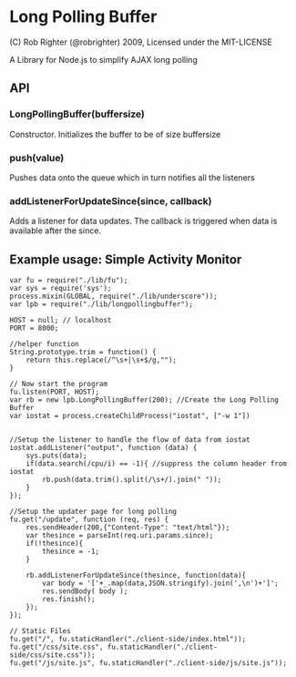 Long Polling Buffer
===================

(C) Rob Righter (@robrighter) 2009, Licensed under the MIT-LICENSE

A Library for Node.js to simplify AJAX long polling

API
---

### LongPollingBuffer(buffersize)

Constructor. Initializes the buffer to be of size buffersize

### push(value)

Pushes data onto the queue which in turn notifies all the listeners

### addListenerForUpdateSince(since, callback)

Adds a listener for data updates. The callback is triggered when data is available after the since.


Example usage: Simple Activity Monitor
--------------------------------------

	var fu = require("./lib/fu");
	var sys = require('sys');
	process.mixin(GLOBAL, require("./lib/underscore"));
	var lpb = require("./lib/longpollingbuffer");
	
	HOST = null; // localhost
	PORT = 8000;
	
	//helper function
	String.prototype.trim = function() {
    	return this.replace(/^\s+|\s+$/g,"");
	}
	
	// Now start the program
	fu.listen(PORT, HOST);
	var rb = new lpb.LongPollingBuffer(200); //Create the Long Polling Buffer
	var iostat = process.createChildProcess("iostat", ["-w 1"])
	
	
	//Setup the listener to handle the flow of data from iostat 
	iostat.addListener("output", function (data) {
    	sys.puts(data);
    	if(data.search(/cpu/i) == -1){ //suppress the column header from iostat
        	rb.push(data.trim().split(/\s+/).join(" "));
    	}
	});
	
	//Setup the updater page for long polling  
	fu.get("/update", function (req, res) {
      	res.sendHeader(200,{"Content-Type": "text/html"});
      	var thesince = parseInt(req.uri.params.since);
      	if(!thesince){
          	thesince = -1;
      	}
      
      	rb.addListenerForUpdateSince(thesince, function(data){
           	var body = '['+_.map(data,JSON.stringify).join(',\n')+']';
           	res.sendBody( body );
           	res.finish();
      	});
	});
  
	// Static Files
	fu.get("/", fu.staticHandler("./client-side/index.html"));
	fu.get("/css/site.css", fu.staticHandler("./client-side/css/site.css"));
	fu.get("/js/site.js", fu.staticHandler("./client-side/js/site.js"));